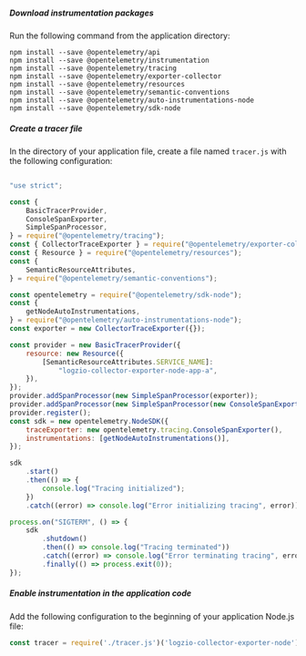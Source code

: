 ##### Download instrumentation packages

Run the following command from the application directory:

```shell
npm install --save @opentelemetry/api
npm install --save @opentelemetry/instrumentation
npm install --save @opentelemetry/tracing
npm install --save @opentelemetry/exporter-collector
npm install --save @opentelemetry/resources
npm install --save @opentelemetry/semantic-conventions
npm install --save @opentelemetry/auto-instrumentations-node
npm install --save @opentelemetry/sdk-node
```

##### Create a tracer file

In the directory of your application file, create a file named `tracer.js` with the following configuration:

```javascript

"use strict";

const {
	BasicTracerProvider,
	ConsoleSpanExporter,
	SimpleSpanProcessor,
} = require("@opentelemetry/tracing");
const { CollectorTraceExporter } = require("@opentelemetry/exporter-collector");
const { Resource } = require("@opentelemetry/resources");
const {
	SemanticResourceAttributes,
} = require("@opentelemetry/semantic-conventions");

const opentelemetry = require("@opentelemetry/sdk-node");
const {
	getNodeAutoInstrumentations,
} = require("@opentelemetry/auto-instrumentations-node");
const exporter = new CollectorTraceExporter({});

const provider = new BasicTracerProvider({
	resource: new Resource({
		[SemanticResourceAttributes.SERVICE_NAME]:
			"logzio-collector-exporter-node-app-a",
	}),
});
provider.addSpanProcessor(new SimpleSpanProcessor(exporter));
provider.addSpanProcessor(new SimpleSpanProcessor(new ConsoleSpanExporter()));
provider.register();
const sdk = new opentelemetry.NodeSDK({
	traceExporter: new opentelemetry.tracing.ConsoleSpanExporter(),
	instrumentations: [getNodeAutoInstrumentations()],
});

sdk
	.start()
	.then(() => {
		console.log("Tracing initialized");
	})
	.catch((error) => console.log("Error initializing tracing", error));

process.on("SIGTERM", () => {
	sdk
		.shutdown()
		.then(() => console.log("Tracing terminated"))
		.catch((error) => console.log("Error terminating tracing", error))
		.finally(() => process.exit(0));
});

```


##### Enable instrumentation in the application code

Add the following configuration to the beginning of your application Node.js file:

```javascript
const tracer = require('./tracer.js')('logzio-collector-exporter-node');
```
